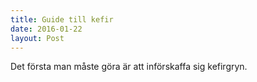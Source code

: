 ```yaml
---
title: Guide till kefir
date: 2016-01-22
layout: Post
---
```


Det första man måste göra är att införskaffa sig kefirgryn.
